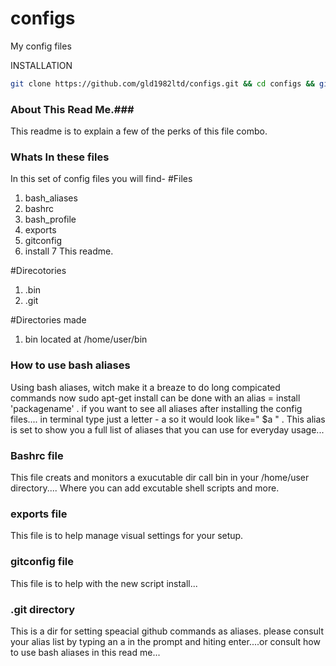 configs
=======

My config files

INSTALLATION
```bash
git clone https://github.com/gld1982ltd/configs.git && cd configs && git checkout ubuntu && ./INSTALL
```
### About This Read Me.###
This readme is to explain a few of the perks of this file combo. 

###  Whats In these files ###
In this set of config files you will find-
#Files
1. bash_aliases  
2. bashrc 
3. bash_profile 
4. exports 
5. gitconfig 
6. install 
7  This readme. 

#Direcotories
1. .bin 
2. .git 

#Directories made
1. bin located at /home/user/bin 

### How to use bash aliases ###
Using bash aliases, witch make it a breaze to do long compicated commands now sudo 
apt-get install can be done with an alias = install 'packagename' . if you want to see all aliases after installing the config files.... 
in terminal type  just a letter -   a    so it would look like=" $a "  . This alias is set to show you a full list of aliases that you can use for everyday usage... 

### Bashrc file ###
This file creats and monitors a exucutable dir call bin in your /home/user directory.... Where you can add excutable shell scripts and more. 

### exports file ###
This file is to help manage visual settings for your setup.

### gitconfig file ### 
This file is to help with the new script install...

### .git directory ###
This is a dir for setting speacial github commands as aliases. please consult your alias list by typing an a in the prompt and hiting enter....or consult how to use bash aliases in this read me...